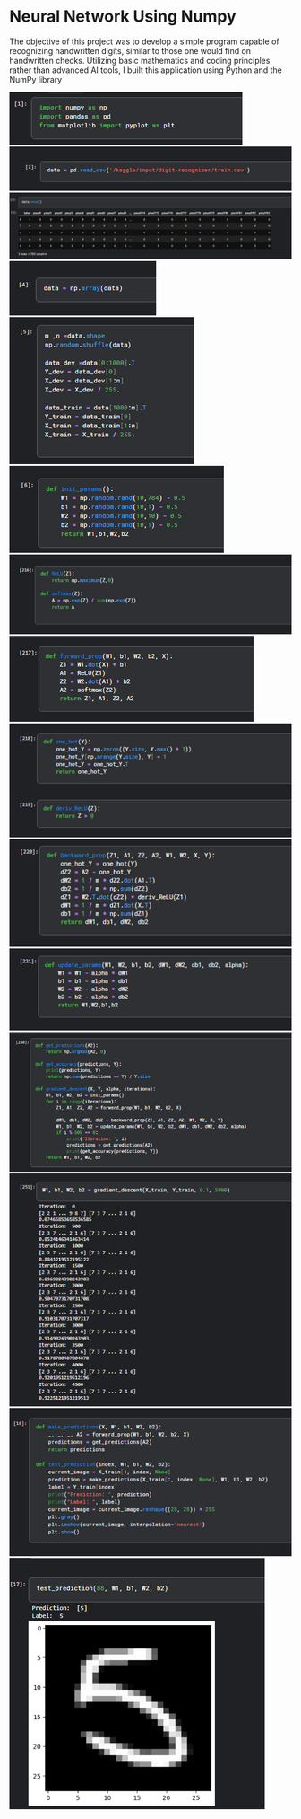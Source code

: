 # Neural Network Using Numpy

The objective of this project was to develop a simple program capable of recognizing handwritten digits, similar to those one would find on handwritten checks. Utilizing basic mathematics and coding principles rather than advanced AI tools, I built this application using Python and the NumPy library

![image alt](https://github.com/KNOWASJOHN/Neural-Network-Using-Numpy/blob/main/0.png?raw=true)</br>
![image alt](https://github.com/KNOWASJOHN/Neural-Network-Using-Numpy/blob/main/1.png?raw=true)</br>
![image alt](https://github.com/KNOWASJOHN/Neural-Network-Using-Numpy/blob/main/2.png?raw=true)</br>
![image alt](https://github.com/KNOWASJOHN/Neural-Network-Using-Numpy/blob/main/3.png?raw=true)</br>
![image alt](https://github.com/KNOWASJOHN/Neural-Network-Using-Numpy/blob/main/4.png?raw=true)</br>
![image alt](https://github.com/KNOWASJOHN/Neural-Network-Using-Numpy/blob/main/5.png?raw=true)</br>
![image alt](https://github.com/KNOWASJOHN/Neural-Network-Using-Numpy/blob/main/6.png?raw=true)</br>
![image alt](https://github.com/KNOWASJOHN/Neural-Network-Using-Numpy/blob/main/8.png?raw=true)</br>
![image alt](https://github.com/KNOWASJOHN/Neural-Network-Using-Numpy/blob/main/9.png?raw=true)</br>
![image alt](https://github.com/KNOWASJOHN/Neural-Network-Using-Numpy/blob/main/10.png?raw=true)</br>
![image alt](https://github.com/KNOWASJOHN/Neural-Network-Using-Numpy/blob/main/11.png?raw=true)</br>
![image alt](https://github.com/KNOWASJOHN/Neural-Network-Using-Numpy/blob/main/12.png?raw=true)</br>
![image alt](https://github.com/KNOWASJOHN/Neural-Network-Using-Numpy/blob/main/13.png?raw=true)</br>
![image alt](https://github.com/KNOWASJOHN/Neural-Network-Using-Numpy/blob/main/14.png?raw=true)</br>
![image alt](https://github.com/KNOWASJOHN/Neural-Network-Using-Numpy/blob/main/15.png?raw=true)</br>
